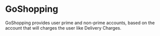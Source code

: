 # GoShopping
GoShopping  provides user prime and non-prime accounts, based on the account that will charges the user like Delivery Charges.
